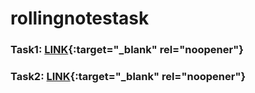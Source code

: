 # rollingnotestask
### Task1: [LINK](https://rollingnotestask-3840c.web.app/){:target="_blank" rel="noopener"}
### Task2: [LINK](https://rollingnotestask.web.app/){:target="_blank" rel="noopener"}
